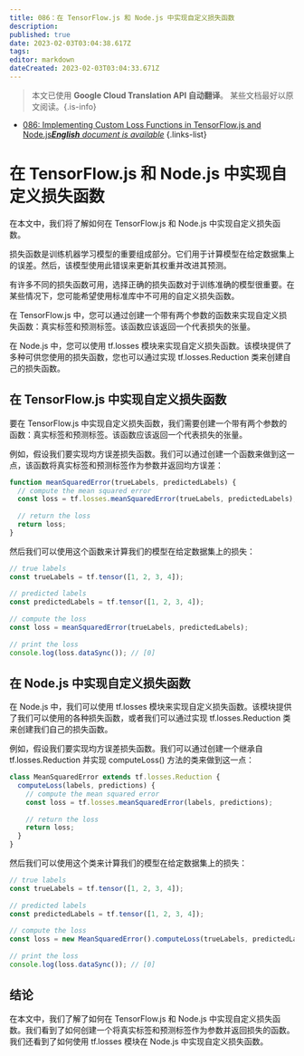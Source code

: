 ```yaml
---
title: 086：在 TensorFlow.js 和 Node.js 中实现自定义损失函数
description: 
published: true
date: 2023-02-03T03:04:38.617Z
tags: 
editor: markdown
dateCreated: 2023-02-03T03:04:33.671Z
---
```


> 本文已使用 **Google Cloud Translation API 自动翻译**。
某些文档最好以原文阅读。{.is-info}



- [086: Implementing Custom Loss Functions in TensorFlow.js and Node.js***English** document is available*](/en/Knowledge-base/TensorFlow-js/Learning/086-implementing-custom-loss-functions-in-tensorflow-js-and-node-js)
{.links-list}


# 在 TensorFlow.js 和 Node.js 中实现自定义损失函数

在本文中，我们将了解如何在 TensorFlow.js 和 Node.js 中实现自定义损失函数。

损失函数是训练机器学习模型的重要组成部分。它们用于计算模型在给定数据集上的误差。然后，该模型使用此错误来更新其权重并改进其预测。

有许多不同的损失函数可用，选择正确的损失函数对于训练准确的模型很重要。在某些情况下，您可能希望使用标准库中不可用的自定义损失函数。

在 TensorFlow.js 中，您可以通过创建一个带有两个参数的函数来实现自定义损失函数：真实标签和预测标签。该函数应该返回一个代表损失的张量。

在 Node.js 中，您可以使用 tf.losses 模块来实现自定义损失函数。该模块提供了多种可供您使用的损失函数，您也可以通过实现 tf.losses.Reduction 类来创建自己的损失函数。

## 在 TensorFlow.js 中实现自定义损失函数

要在 TensorFlow.js 中实现自定义损失函数，我们需要创建一个带有两个参数的函数：真实标签和预测标签。该函数应该返回一个代表损失的张量。

例如，假设我们要实现均方误差损失函数。我们可以通过创建一个函数来做到这一点，该函数将真实标签和预测标签作为参数并返回均方误差：

```javascript
function meanSquaredError(trueLabels, predictedLabels) {
  // compute the mean squared error
  const loss = tf.losses.meanSquaredError(trueLabels, predictedLabels);
 
  // return the loss
  return loss;
}
```

然后我们可以使用这个函数来计算我们的模型在给定数据集上的损失：

```javascript
// true labels
const trueLabels = tf.tensor([1, 2, 3, 4]);
 
// predicted labels
const predictedLabels = tf.tensor([1, 2, 3, 4]);
 
// compute the loss
const loss = meanSquaredError(trueLabels, predictedLabels);
 
// print the loss
console.log(loss.dataSync()); // [0]
```

## 在 Node.js 中实现自定义损失函数

在 Node.js 中，我们可以使用 tf.losses 模块来实现自定义损失函数。该模块提供了我们可以使用的各种损失函数，或者我们可以通过实现 tf.losses.Reduction 类来创建我们自己的损失函数。

例如，假设我们要实现均方误差损失函数。我们可以通过创建一个继承自 tf.losses.Reduction 并实现 computeLoss() 方法的类来做到这一点：

```javascript
class MeanSquaredError extends tf.losses.Reduction {
  computeLoss(labels, predictions) {
    // compute the mean squared error
    const loss = tf.losses.meanSquaredError(labels, predictions);
 
    // return the loss
    return loss;
  }
}
```

然后我们可以使用这个类来计算我们的模型在给定数据集上的损失：

```javascript
// true labels
const trueLabels = tf.tensor([1, 2, 3, 4]);
 
// predicted labels
const predictedLabels = tf.tensor([1, 2, 3, 4]);
 
// compute the loss
const loss = new MeanSquaredError().computeLoss(trueLabels, predictedLabels);
 
// print the loss
console.log(loss.dataSync()); // [0]
```

## 结论

在本文中，我们了解了如何在 TensorFlow.js 和 Node.js 中实现自定义损失函数。我们看到了如何创建一个将真实标签和预测标签作为参数并返回损失的函数。我们还看到了如何使用 tf.losses 模块在 Node.js 中实现自定义损失函数。